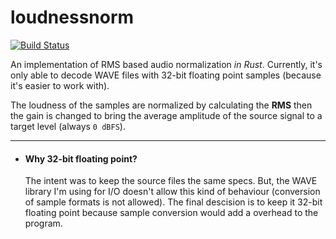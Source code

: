 # loudnessnorm
[![Build Status](https://travis-ci.org/nullvideo/loudnessnorm.svg?branch=master)](https://travis-ci.org/nullvideo/loudnessnorm)

An implementation of RMS based audio normalization *in Rust*. Currently, it's only able to decode WAVE files
with 32-bit floating point samples (because it's easier to work with).

The loudness of the samples are normalized by calculating the **RMS** then the gain is changed to
bring the average amplitude of the source signal to a target level (always `0 dBFS`).

---

- #### Why 32-bit floating point?
  The intent was to keep the source files the same specs. But, the WAVE library I'm using for I/O doesn't allow this kind of
  behaviour (conversion of sample formats is not allowed). The final descision is to keep it 32-bit floating point because
  sample conversion would add a overhead to the program.
